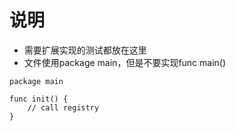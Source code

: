 # 说明
+ 需要扩展实现的测试都放在这里
+ 文件使用package main，但是不要实现func main()
```
package main

func init() {
	// call registry
}
```
